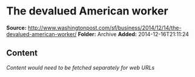 # The devalued American worker

**Source:** http://www.washingtonpost.com/sf/business/2014/12/14/the-devalued-american-worker/
**Folder:** Archive
**Added:** 2014-12-16T21:11:24




## Content
*Content would need to be fetched separately for web URLs*
